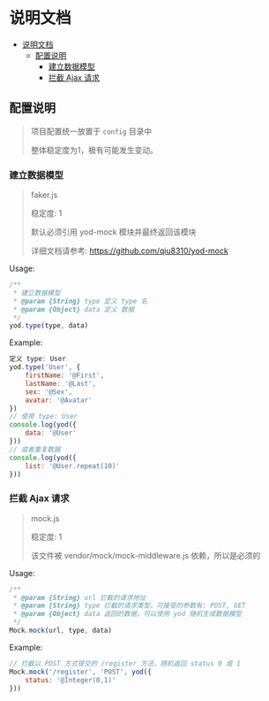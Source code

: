 # 说明文档

<!-- toc orderedList:0 -->

- [说明文档](#说明文档)
	- [配置说明](#配置说明)
		- [建立数据模型](#建立数据模型)
		- [拦截 Ajax 请求](#拦截-ajax-请求)

<!-- tocstop -->

## 配置说明

> 项目配置统一放置于 `config` 目录中
>
> 整体稳定度为1，极有可能发生变动。

### 建立数据模型

> faker.js
>
> 稳定度: 1
>
> 默认必须引用 yod-mock 模块并最终返回该模块
>
> 详细文档请参考: https://github.com/qiu8310/yod-mock

Usage:

```javascript
/**
 * 建立数据模型
 * @param {String} type 定义 type 名
 * @param {Object} data 定义 数据
 */
yod.type(type, data)
```

Example:

```javascript
定义 type: User
yod.type('User', {
    firstName: '@First',
    lastName: '@Last',
    sex: '@Sex',
    avatar: '@Avatar'
})
// 使用 type: User
console.log(yod({
    data: '@User'
}))
// 或者重复数据
console.log(yod({
    list: '@User.repeat(10)'
}))
```

### 拦截 Ajax 请求

> mock.js
>
> 稳定度: 1
>
> 该文件被 vendor/mock/mock-middleware.js 依赖，所以是必须的

Usage:

```javascript
/**
 * @param {String} url 拦截的请求地址
 * @param {String} type 拦截的请求类型，可接受的参数有: POST, GET
 * @param {Object} data 返回的数据，可以使用 yod 随机生成数据模型
 */
Mock.mock(url, type, data)
 ```

Example:

```javascript
// 拦截以 POST 方式提交的 /register 方法，随机返回 status 0 或 1
Mock.mock('/register', 'POST', yod({
    status: '@Integer(0,1)'
}))
```
